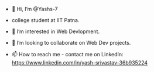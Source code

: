 - 👋 Hi, I’m @Yashs-7
- college student at IIT Patna.
- 👀 I’m interested in Web Devlopment.

- 💞️ I’m looking to collaborate on Web Dev projects.
- 📫 How to reach me - contact me on LinkedIn: https://www.linkedin.com/in/yash-srivastav-36b935224

<!---
Yashs-7/Yashs-7 is a ✨ special ✨ repository because its `README.md` (this file) appears on your GitHub profile.
You can click the Preview link to take a look at your changes.
--->
